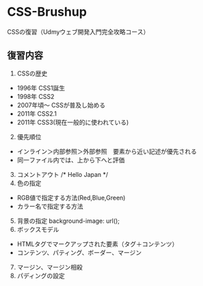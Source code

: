 # CSS-Brushup
CSSの復習（Udmyウェブ開発入門完全攻略コース）

## 復習内容
1. CSSの歴史<br>
- 1996年 CSS1誕生
- 1998年 CSS2
- 2007年頃〜 CSSが普及し始める
- 2011年 CSS2.1
- 2011年 CSS3(現在一般的に使われている)
2. 優先順位
- インライン＞内部参照＞外部参照　要素から近い記述が優先される
- 同一ファイル内では、上から下へと評価
3. コメントアウト
/* Hello Japan */
4. 色の指定
- RGB値で指定する方法(Red,Blue,Green)
- カラー名で指定する方法
5. 背景の指定
background-image: url();
6. ボックスモデル
- HTMLタグでマークアップされた要素（タグ＋コンテンツ）
- コンテンツ、パティング、ボーダー、マージン
7. マージン、マージン相殺
8. パディングの設定